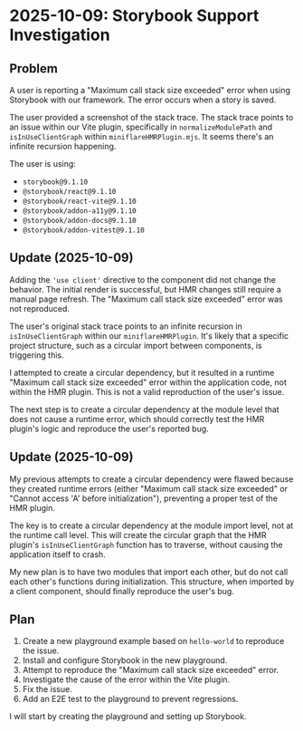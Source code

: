 # 2025-10-09: Storybook Support Investigation

## Problem

A user is reporting a "Maximum call stack size exceeded" error when using Storybook with our framework. The error occurs when a story is saved.

The user provided a screenshot of the stack trace. The stack trace points to an issue within our Vite plugin, specifically in `normalizeModulePath` and `isInUseClientGraph` within `miniflareHMRPlugin.mjs`. It seems there's an infinite recursion happening.

The user is using:
- `storybook@9.1.10`
- `@storybook/react@9.1.10`
- `@storybook/react-vite@9.1.10`
- `@storybook/addon-a11y@9.1.10`
- `@storybook/addon-docs@9.1.10`
- `@storybook/addon-vitest@9.1.10`

## Update (2025-10-09)

Adding the `'use client'` directive to the component did not change the behavior. The initial render is successful, but HMR changes still require a manual page refresh. The "Maximum call stack size exceeded" error was not reproduced.

The user's original stack trace points to an infinite recursion in `isInUseClientGraph` within our `miniflareHMRPlugin`. It's likely that a specific project structure, such as a circular import between components, is triggering this.

I attempted to create a circular dependency, but it resulted in a runtime "Maximum call stack size exceeded" error within the application code, not within the HMR plugin. This is not a valid reproduction of the user's issue.

The next step is to create a circular dependency at the module level that does not cause a runtime error, which should correctly test the HMR plugin's logic and reproduce the user's reported bug.

## Update (2025-10-09)

My previous attempts to create a circular dependency were flawed because they created runtime errors (either "Maximum call stack size exceeded" or "Cannot access 'A' before initialization"), preventing a proper test of the HMR plugin.

The key is to create a circular dependency at the module import level, not at the runtime call level. This will create the circular graph that the HMR plugin's `isInUseClientGraph` function has to traverse, without causing the application itself to crash.

My new plan is to have two modules that import each other, but do not call each other's functions during initialization. This structure, when imported by a client component, should finally reproduce the user's bug.

## Plan

1.  Create a new playground example based on `hello-world` to reproduce the issue.
2.  Install and configure Storybook in the new playground.
3.  Attempt to reproduce the "Maximum call stack size exceeded" error.
4.  Investigate the cause of the error within the Vite plugin.
5.  Fix the issue.
6.  Add an E2E test to the playground to prevent regressions.

I will start by creating the playground and setting up Storybook.
